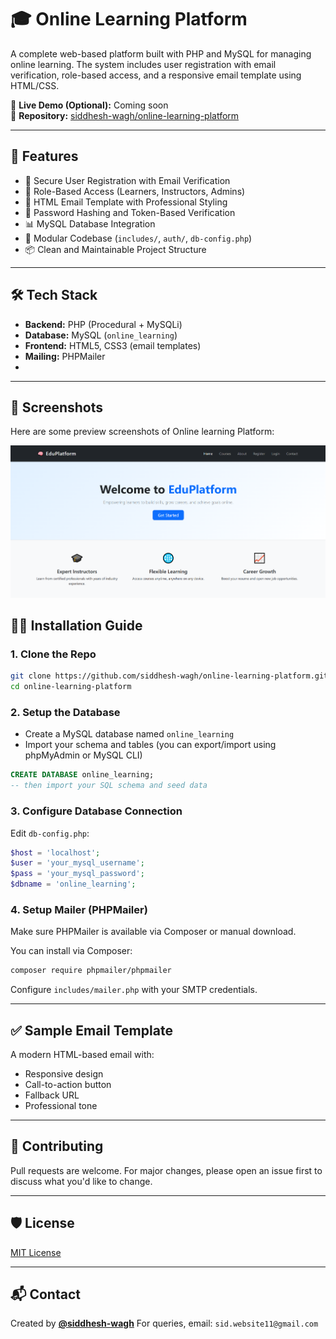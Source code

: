 # 🎓 Online Learning Platform

A complete web-based platform built with PHP and MySQL for managing online learning. The system includes user registration with email verification, role-based access, and a responsive email template using HTML/CSS.

🔗 **Live Demo (Optional):** Coming soon  
📂 **Repository:** [siddhesh-wagh/online-learning-platform](https://github.com/siddhesh-wagh/online-learning-platform)

---

## 🚀 Features

- 🔐 Secure User Registration with Email Verification
- 👥 Role-Based Access (Learners, Instructors, Admins)
- 📧 HTML Email Template with Professional Styling
- 🔑 Password Hashing and Token-Based Verification
- 📊 MySQL Database Integration
- 🧩 Modular Codebase (`includes/`, `auth/`, `db-config.php`)
- 📦 Clean and Maintainable Project Structure

---

## 🛠️ Tech Stack

- **Backend:** PHP (Procedural + MySQLi)
- **Database:** MySQL (`online_learning`)
- **Frontend:** HTML5, CSS3 (email templates)
- **Mailing:** PHPMailer
- 
---

## 📸 Screenshots

Here are some preview screenshots of Online learning Platform:

![Home1](images/img1.png)

## 🧑‍💻 Installation Guide

### 1. Clone the Repo

```bash
git clone https://github.com/siddhesh-wagh/online-learning-platform.git
cd online-learning-platform
```

### 2. Setup the Database

* Create a MySQL database named `online_learning`
* Import your schema and tables (you can export/import using phpMyAdmin or MySQL CLI)

```sql
CREATE DATABASE online_learning;
-- then import your SQL schema and seed data
```

### 3. Configure Database Connection

Edit `db-config.php`:

```php
$host = 'localhost';
$user = 'your_mysql_username';
$pass = 'your_mysql_password';
$dbname = 'online_learning';
```

### 4. Setup Mailer (PHPMailer)

Make sure PHPMailer is available via Composer or manual download.

You can install via Composer:

```bash
composer require phpmailer/phpmailer
```

Configure `includes/mailer.php` with your SMTP credentials.

---

## ✅ Sample Email Template

A modern HTML-based email with:

* Responsive design
* Call-to-action button
* Fallback URL
* Professional tone

---

## 🤝 Contributing

Pull requests are welcome. For major changes, please open an issue first to discuss what you'd like to change.

---

## 🛡️ License

[MIT License](LICENSE)

---

## 📬 Contact

Created by **[@siddhesh-wagh](https://github.com/siddhesh-wagh)**
For queries, email: `sid.website11@gmail.com`
